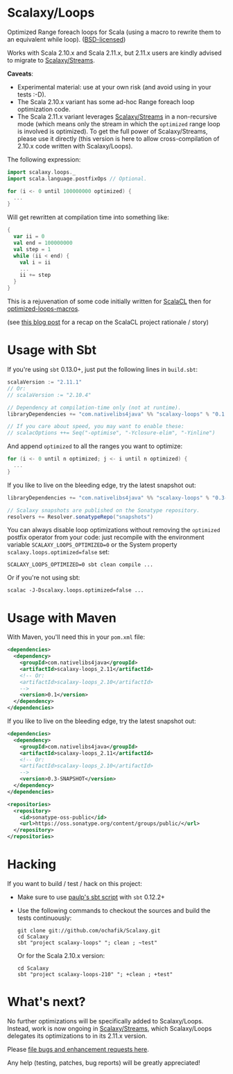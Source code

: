 # Scalaxy/Loops

Optimized Range foreach loops for Scala (using a macro to rewrite them to an equivalent while loop).
([BSD-licensed](https://github.com/ochafik/Scalaxy/blob/master/LICENSE))

Works with Scala 2.10.x and Scala 2.11.x, but 2.11.x users are kindly advised to migrate to [Scalaxy/Streams](https://github.com/ochafik/Scalaxy/blob/master/Streams).

**Caveats**:
* Experimental material: use at your own risk (and avoid using in your tests :-D).
* The Scala 2.10.x variant has some ad-hoc Range foreach loop optimization code.
* The Scala 2.11.x variant leverages [Scalaxy/Streams](https://github.com/ochafik/Scalaxy/blob/master/Streams) in a non-recursive mode (which means only the stream in which the `optimized` range loop is involved is optimized). To get the full power of Scalaxy/Streams, please use it directly (this version is here to allow cross-compilation of 2.10.x code written with Scalaxy/Loops).

The following expression:
```scala
import scalaxy.loops._
import scala.language.postfixOps // Optional.

for (i <- 0 until 100000000 optimized) {
  ...
}
```
Will get rewritten at compilation time into something like:
```scala
{
  var ii = 0
  val end = 100000000
  val step = 1
  while (ii < end) {
    val i = ii
    ...
    ii += step
  }
}
```

This is a rejuvenation of some code initially written for [ScalaCL](http://scalacl.googlecode.com/) then for [optimized-loops-macros](https://github.com/ochafik/optimized-loops-macros).

(see [this blog post](http://ochafik.com/blog/?p=806) for a recap on the ScalaCL project rationale / story)


# Usage with Sbt

If you're using `sbt` 0.13.0+, just put the following lines in `build.sbt`:
```scala
scalaVersion := "2.11.1"
// Or:
// scalaVersion := "2.10.4"

// Dependency at compilation-time only (not at runtime).
libraryDependencies += "com.nativelibs4java" %% "scalaxy-loops" % "0.1.1" % "provided"

// If you care about speed, you may want to enable these:
// scalacOptions ++= Seq("-optimise", "-Yclosure-elim", "-Yinline")
```

And append `optimized` to all the ranges you want to optimize:
```scala
for (i <- 0 until n optimized; j <- i until n optimized) {
  ...
}
```

If you like to live on the bleeding edge, try the latest snapshot out:
```scala
libraryDependencies += "com.nativelibs4java" %% "scalaxy-loops" % "0.3-SNAPSHOT" % "provided"

// Scalaxy snapshots are published on the Sonatype repository.
resolvers += Resolver.sonatypeRepo("snapshots")
```

You can always disable loop optimizations without removing the `optimized` postfix operator from your code: just recompile with the environment variable `SCALAXY_LOOPS_OPTIMIZED=0` or the System property `scalaxy.loops.optimized=false` set:
```
SCALAXY_LOOPS_OPTIMIZED=0 sbt clean compile ...
```
Or if you're not using sbt:
```
scalac -J-Dscalaxy.loops.optimized=false ...
```

# Usage with Maven

With Maven, you'll need this in your `pom.xml` file:
```xml
<dependencies>
  <dependency>
    <groupId>com.nativelibs4java</groupId>
    <artifactId>scalaxy-loops_2.11</artifactId>
    <!-- Or:
    <artifactId>scalaxy-loops_2.10</artifactId>
    -->
    <version>0.1</version>
  </dependency>
</dependencies>
```

If you like to live on the bleeding edge, try the latest snapshot out:
```xml
<dependencies>
  <dependency>
    <groupId>com.nativelibs4java</groupId>
    <artifactId>scalaxy-loops_2.11</artifactId>
    <!-- Or:
    <artifactId>scalaxy-loops_2.10</artifactId>
    -->
    <version>0.3-SNAPSHOT</version>
  </dependency>
</dependencies>

<repositories>
  <repository>
    <id>sonatype-oss-public</id>
    <url>https://oss.sonatype.org/content/groups/public/</url>
  </repository>
</repositories>
```

# Hacking

If you want to build / test / hack on this project:
- Make sure to use [paulp's sbt script](https://github.com/paulp/sbt-extras) with `sbt` 0.12.2+
- Use the following commands to checkout the sources and build the tests continuously:

    ```
    git clone git://github.com/ochafik/Scalaxy.git
    cd Scalaxy
    sbt "project scalaxy-loops" "; clean ; ~test"
    ```

  Or for the Scala 2.10.x version:

    ```
    cd Scalaxy
    sbt "project scalaxy-loops-210" "; +clean ; +test"
    ```

# What's next?

No further optimizations will be specifically added to Scalaxy/Loops. Instead, work is now ongoing in [Scalaxy/Streams](https://github.com/ochafik/Scalaxy/blob/master/Streams), which Scalaxy/Loops delegates its optimizations to in its 2.11.x version.

Please [file bugs and enhancement requests here](https://github.com/ochafik/Scalaxy/issues/new).

Any help (testing, patches, bug reports) will be greatly appreciated!
